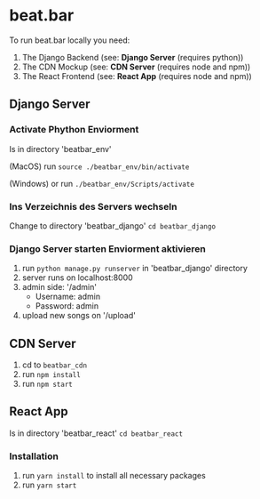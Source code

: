 # beat.bar

To run beat.bar locally you need:
1. The Django Backend (see: **Django Server** (requires python))
2. The CDN Mockup (see: **CDN Server** (requires node and npm))
3. The React Frontend (see: **React App** (requires node and npm))

## Django Server

### Activate Phython Enviorment

Is in directory 'beatbar_env'

(MacOS) run `source ./beatbar_env/bin/activate`

(Windows) or run `./beatbar_env/Scripts/activate`

### Ins Verzeichnis des Servers wechseln

Change to directory 'beatbar_django' `cd beatbar_django`

### Django Server starten Enviorment aktivieren

1. run `python manage.py runserver` in 'beatbar_django' directory
2. server runs on localhost:8000
3. admin side: '/admin'
   - Username: admin
   - Password: admin
4. upload new songs on '/upload'

## CDN Server

1. cd to `beatbar_cdn`
2. run `npm install`
3. run `npm start`

## React App

Is in directory 'beatbar_react' `cd beatbar_react`

### Installation

1. run `yarn install` to install all necessary packages
2. run `yarn start`
